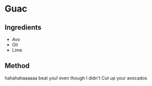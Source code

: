 # Guac

## Ingredients
- Avo
- Oil
- Lime

## Method
hahahahaaaaaa beat you! even though I didn't
Cut up your avocados

